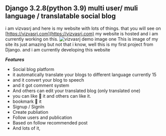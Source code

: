 
## Django 3.2.8(python 3.9) multi user/ muli language / translatable social blog  
i am vizvasrj and here is my website with lots of things.
that you will see on [https://vizvasrj.com](https://vizvasrj.com) my website is hosted and i am currently working on this.
![vizvasrj demo image one](https://i.imgur.com/usSksDl.png)
This is image of my site its just  amazing but not that i know,
well this is my first project from Django. and i am currently developing this website 

***Features***

 - Social blog platform
 - it automatically translate your blogs to different language currently 15
 - and it convert your blog to speech
 - and it got comment system
 - And others can edit your translated blog (only translated one)
 - you can like 🧡 it and others can like it.
 - bookmark 🔖 it 
 - Signup / SignIn
 - Create publiation
 - Follow users and publication
 - Based on follow recommended post 
 - And lots of it, 


